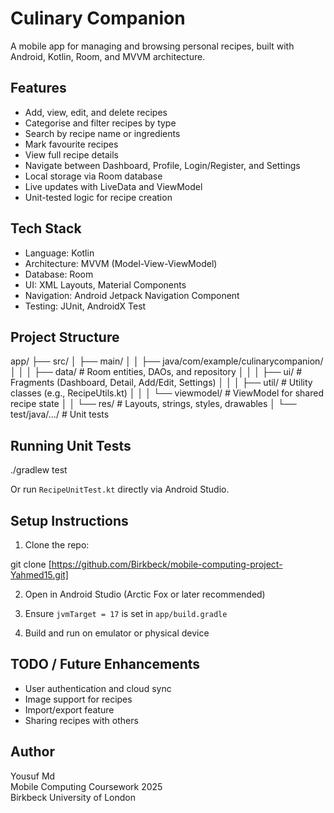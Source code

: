 # Culinary Companion

A mobile app for managing and browsing personal recipes, built with Android, Kotlin, Room, and MVVM architecture.

## Features

- Add, view, edit, and delete recipes
- Categorise and filter recipes by type
- Search by recipe name or ingredients
- Mark favourite recipes
- View full recipe details
- Navigate between Dashboard, Profile, Login/Register, and Settings
- Local storage via Room database
- Live updates with LiveData and ViewModel
- Unit-tested logic for recipe creation

## Tech Stack

- Language: Kotlin  
- Architecture: MVVM (Model-View-ViewModel)  
- Database: Room  
- UI: XML Layouts, Material Components  
- Navigation: Android Jetpack Navigation Component  
- Testing: JUnit, AndroidX Test  

## Project Structure

app/
├── src/
│   ├── main/
│   │   ├── java/com/example/culinarycompanion/
│   │   │   ├── data/               # Room entities, DAOs, and repository
│   │   │   ├── ui/                 # Fragments (Dashboard, Detail, Add/Edit, Settings)
│   │   │   ├── util/               # Utility classes (e.g., RecipeUtils.kt)
│   │   │   └── viewmodel/          # ViewModel for shared recipe state
│   │   └── res/                    # Layouts, strings, styles, drawables
│   └── test/java/…/             # Unit tests

## Running Unit Tests

./gradlew test

Or run `RecipeUnitTest.kt` directly via Android Studio.

## Setup Instructions

1. Clone the repo:

git clone [https://github.com/Birkbeck/mobile-computing-project-Yahmed15.git]

2. Open in Android Studio (Arctic Fox or later recommended)

3. Ensure `jvmTarget = 17` is set in `app/build.gradle`

4. Build and run on emulator or physical device

## TODO / Future Enhancements

- User authentication and cloud sync
- Image support for recipes
- Import/export feature
- Sharing recipes with others

## Author

Yousuf Md  
Mobile Computing Coursework 2025  
Birkbeck University of London

